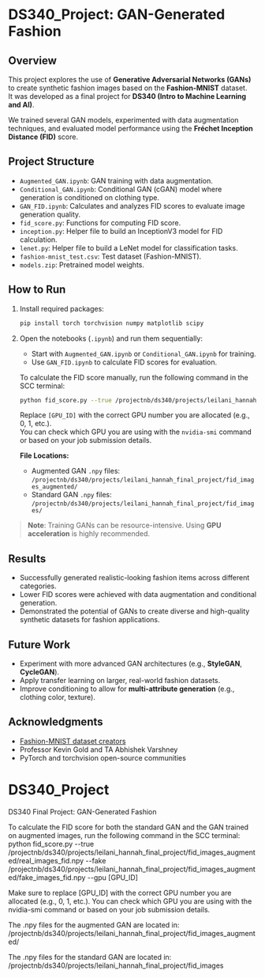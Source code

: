 # DS340_Project: GAN-Generated Fashion

## Overview
This project explores the use of **Generative Adversarial Networks (GANs)** to create synthetic fashion images based on the **Fashion-MNIST** dataset.  
It was developed as a final project for **DS340 (Intro to Machine Learning and AI)**.

We trained several GAN models, experimented with data augmentation techniques, and evaluated model performance using the **Fréchet Inception Distance (FID)** score.

## Project Structure
- `Augmented_GAN.ipynb`: GAN training with data augmentation.
- `Conditional_GAN.ipynb`: Conditional GAN (cGAN) model where generation is conditioned on clothing type.
- `GAN_FID.ipynb`: Calculates and analyzes FID scores to evaluate image generation quality.
- `fid_score.py`: Functions for computing FID score.
- `inception.py`: Helper file to build an InceptionV3 model for FID calculation.
- `lenet.py`: Helper file to build a LeNet model for classification tasks.
- `fashion-mnist_test.csv`: Test dataset (Fashion-MNIST).
- `models.zip`: Pretrained model weights.

## How to Run
1. Install required packages:
   ```bash
   pip install torch torchvision numpy matplotlib scipy

2. Open the notebooks (`.ipynb`) and run them sequentially:
   - Start with `Augmented_GAN.ipynb` or `Conditional_GAN.ipynb` for training.
   - Use `GAN_FID.ipynb` to calculate FID scores for evaluation.
     
    To calculate the FID score manually, run the following command in the SCC terminal:

    ```bash
    python fid_score.py --true /projectnb/ds340/projects/leilani_hannah_final_project/fid_images_augmented/real_images_fid.npy --fake /projectnb/ds340/projects/leilani_hannah_final_project/fid_images_augmented/fake_images_fid.npy --gpu [GPU_ID]
    ```

    Replace `[GPU_ID]` with the correct GPU number you are allocated (e.g., 0, 1, etc.).  
    You can check which GPU you are using with the `nvidia-smi` command or based on your job submission details.

    **File Locations:**
    - Augmented GAN `.npy` files:  
      `/projectnb/ds340/projects/leilani_hannah_final_project/fid_images_augmented/`
    - Standard GAN `.npy` files:  
      `/projectnb/ds340/projects/leilani_hannah_final_project/fid_images/`

> **Note**: Training GANs can be resource-intensive. Using **GPU acceleration** is highly recommended.

## Results
- Successfully generated realistic-looking fashion items across different categories.
- Lower FID scores were achieved with data augmentation and conditional generation.
- Demonstrated the potential of GANs to create diverse and high-quality synthetic datasets for fashion applications.

## Future Work
- Experiment with more advanced GAN architectures (e.g., **StyleGAN**, **CycleGAN**).
- Apply transfer learning on larger, real-world fashion datasets.
- Improve conditioning to allow for **multi-attribute generation** (e.g., clothing color, texture).

## Acknowledgments
- [Fashion-MNIST dataset creators](https://www.kaggle.com/code/sayakdasgupta/introduction-to-gans-on-fashion-mnist-dataset)
- Professor Kevin Gold and TA Abhishek Varshney
- PyTorch and torchvision open-source communities




# DS340_Project
DS340 Final Project: GAN-Generated Fashion


To calculate the FID score for both the standard GAN and the GAN trained on augmented images, run the following command in the SCC terminal:
python fid_score.py --true /projectnb/ds340/projects/leilani_hannah_final_project/fid_images_augmented/real_images_fid.npy --fake /projectnb/ds340/projects/leilani_hannah_final_project/fid_images_augmented/fake_images_fid.npy --gpu [GPU_ID]

Make sure to replace [GPU_ID] with the correct GPU number you are allocated (e.g., 0, 1, etc.). You can check which GPU you are using with the nvidia-smi command or based on your job submission details.

The .npy files for the augmented GAN are located in:
/projectnb/ds340/projects/leilani_hannah_final_project/fid_images_augmented/

The .npy files for the standard GAN are located in:
/projectnb/ds340/projects/leilani_hannah_final_project/fid_images



